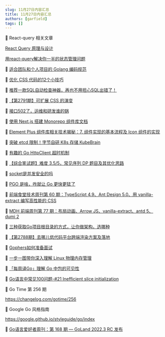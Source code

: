 ```yaml
---
slug: 11月27日内容汇总
title: 11月27日内容汇总
authors: [garfield]
tags: []
---
```


📒 React-query 相关文章

[React Query 原理与设计](https://juejin.cn/post/7169515109172609032)

[用react-query解决你一半的状态管理问题](https://juejin.cn/post/6930542093840416776)

📒 [适合团队和个人项目的 Golang 编码规范](https://juejin.cn/post/7157594175846744071)

📒 [优化 CSS 代码的12个小技巧](https://mp.weixin.qq.com/s/CctmY6NS2zQY8d7l7O2dpg)

📒 [推荐一款SQL自动检查神器，再也不用担心SQL出错了！](https://mp.weixin.qq.com/s/3yHSh7djpeeYZkajkTGFKg)

📒 [【第2791期】可扩展 CSS 的演变](https://mp.weixin.qq.com/s/2tcAHWQTI75UjBZLieY7FQ)

📒 [接口502了，运维和研发谁的锅](https://mp.weixin.qq.com/s/UEzprqAEeTrdJt1NxTT49A)

📒 [使用 Next.js 搭建 Monorepo 组件库文档](https://juejin.cn/post/7168885699507126303)

📒 [Element Plus 组件库相关技术揭秘：7. 组件实现的基本流程及 Icon 组件的实现](https://juejin.cn/post/7168835045984043022)

📒 [突破 etcd 限制！字节自研 K8s 存储 KubeBrain](https://mp.weixin.qq.com/s/osJfi_oOfhEmQJNVqKel3Q)

📒 [有趣的 Go HttpClient 超时机制](https://mp.weixin.qq.com/s/HPzoclfCB3UxLScXm4J83w)

📒 [【综合笔试题】难度 3.5/5，常见序列 DP 题目及其优化思路](https://mp.weixin.qq.com/s/F0fpJLcNmiMlS18S0iP3CQ)

📒 [socket是并发安全的吗](https://mp.weixin.qq.com/s/rNfBHtpFLxwY7-CiBvkQ5A)

📒 [PGO 是啥，咋就让 Go 更快更猛了](https://mp.weixin.qq.com/s/7uobN6DmpIYqG34pOpvvlA)

📒 [前端食堂技术周刊第 60 期：TypeScript 4.9、Ant Design 5.0、用 vanilla-extract 编写高性能的 CSS](https://juejin.cn/post/7168433475404922910)

📒 [MDH 前端周刊第 77 期：布局动画、Arrow JS、vanilla-extract、antd 5、dumi 2](https://mp.weixin.qq.com/s/dI_gqBOSybThJUb-GNVKyw)

📒 [三种获取Go项目根目录的方式，让你做架构，选哪种](https://mp.weixin.qq.com/s/ws0fcHi-DzCN5PrJNDNKog)

📒 [【第2788期】去哪儿低代码平台跨端渲染方案及落地](https://mp.weixin.qq.com/s/mJj3qUw1sPjuX8dVZxvBwA)

📒 [Gophers如何准备面试](https://mp.weixin.qq.com/s/Elq7SWRpH08KmhX7auboOA)

📒 [一步一图带你深入理解 Linux 物理内存管理](https://mp.weixin.qq.com/s/Cn-oX0W5DrI2PivaWLDpPw)

📒 [「每周译Go」理解 Go 中包的可见性](https://mp.weixin.qq.com/s/NDC5tEG4GlGTDH_OcJLtfw)

📒 [Go语言中常见100问题-#21 Inefficient slice initialization](https://mp.weixin.qq.com/s/us3NddiVMUADMRU7v-aXKg)

📒 Go Time 第 256 期

https://changelog.com/gotime/256

📒 Google Go 风格指南

https://google.github.io/styleguide/go/index

📒 [Go语言爱好者周刊：第 168 期 — GoLand 2022.3 RC 发布](https://mp.weixin.qq.com/s/VXT6XUoxkZL3LwaN--SUXw)

